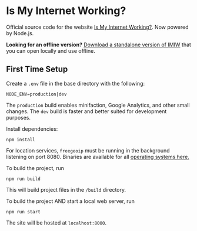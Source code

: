 # Is My Internet Working?

Official source code for the website [Is My Internet Working?](https://ismyinternetworking.com/). Now powered by Node.js.

**Looking for an offline version?** [Download a standalone version of IMIW](https://github.com/theBrianCui/IsMyInternetWorking/files/1786104/index.zip) that you can open locally and use offline.

## First Time Setup

Create a `.env` file in the base directory with the following:

```
NODE_ENV=production|dev
```

The `production` build enables minifaction, Google Analytics, and other small changes. The `dev` build is faster and better suited for development purposes.

Install dependencies:

```
npm install
```

For location services, `freegeoip` must be running in the background listening on port 8080. Binaries are available for all [operating systems here.](https://github.com/fiorix/freegeoip/releases)

To build the project, run

```
npm run build
```

This will build project files in the `/build` directory.

To build the project AND start a local web server, run

```
npm run start
```

The site will be hosted at `localhost:8000`.
